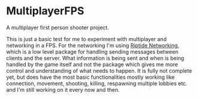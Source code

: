# MultiplayerFPS
A multiplayer first person shooter project.

This is just a basic test for me to experiment with multiplayer and networking in a FPS. 
For the networking I'm using [Riptide Networking](https://riptide.tomweiland.net/), which is a low level package for handling sending messages between clients and the server. What information is being sent and when is being handled by the game itself and not the package which gives me more control and understanding of what needs to happen.
It is fully not complete yet, but does have the most basic functionalities mostly working like connection, movement, shooting, killing, respawning multiple lobbies etc. and I'm still working on it every now and then.
